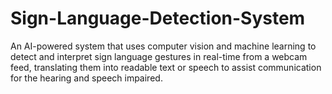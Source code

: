 # Sign-Language-Detection-System
An AI-powered system that uses computer vision and machine learning to detect and interpret sign language gestures in real-time from a webcam feed, translating them into readable text or speech to assist communication for the hearing and speech impaired.
